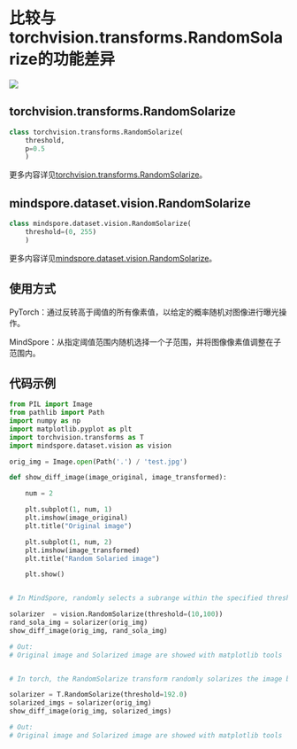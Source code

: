 # 比较与torchvision.transforms.RandomSolarize的功能差异

<a href="https://gitee.com/mindspore/docs/blob/r2.0.0-alpha/docs/mindspore/source_zh_cn/note/api_mapping/pytorch_diff/RandomSolarize.md" target="_blank"><img src="https://mindspore-website.obs.cn-north-4.myhuaweicloud.com/website-images/r2.0.0-alpha/resource/_static/logo_source.png"></a>

## torchvision.transforms.RandomSolarize

```python
class torchvision.transforms.RandomSolarize(
    threshold,
    p=0.5
    )
```

更多内容详见[torchvision.transforms.RandomSolarize](https://pytorch.org/vision/0.10/transforms.html#torchvision.transforms.RandomSolarize)。

## mindspore.dataset.vision.RandomSolarize

```python
class mindspore.dataset.vision.RandomSolarize(
    threshold=(0, 255)
    )
```

更多内容详见[mindspore.dataset.vision.RandomSolarize](https://mindspore.cn/docs/zh-CN/r2.0.0-alpha/api_python/dataset_vision/mindspore.dataset.vision.RandomSolarize.html#mindspore.dataset.vision.RandomSolarize)。

## 使用方式

PyTorch：通过反转高于阈值的所有像素值，以给定的概率随机对图像进行曝光操作。

MindSpore：从指定阈值范围内随机选择一个子范围，并将图像像素值调整在子范围内。

## 代码示例

```python
from PIL import Image
from pathlib import Path
import numpy as np
import matplotlib.pyplot as plt
import torchvision.transforms as T
import mindspore.dataset.vision as vision

orig_img = Image.open(Path('.') / 'test.jpg')

def show_diff_image(image_original, image_transformed):

    num = 2

    plt.subplot(1, num, 1)
    plt.imshow(image_original)
    plt.title("Original image")

    plt.subplot(1, num, 2)
    plt.imshow(image_transformed)
    plt.title("Random Solaried image")

    plt.show()


# In MindSpore, randomly selects a subrange within the specified threshold range and sets the pixel value within the subrange to (255 - pixel).

solarizer  = vision.RandomSolarize(threshold=(10,100))
rand_sola_img = solarizer(orig_img)
show_diff_image(orig_img, rand_sola_img)

# Out:
# Original image and Solarized image are showed with matplotlib tools


# In torch, the RandomSolarize transform randomly solarizes the image by inverting all pixel values above the threshold.

solarizer = T.RandomSolarize(threshold=192.0)
solarized_imgs = solarizer(orig_img)
show_diff_image(orig_img, solarized_imgs)

# Out:
# Original image and Solarized image are showed with matplotlib tools
```